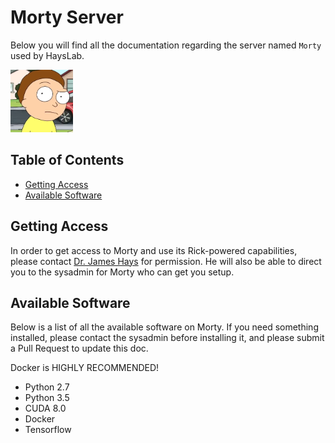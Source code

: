 # Morty Server

Below you will find all the documentation regarding the server named `Morty` used by HaysLab.

<img src="./images/Morty.png" width="100px" height="100px">

## Table of Contents
- [Getting Access](#getting-access)
- [Available Software](#available-software)

## Getting Access

In order to get access to Morty and use its Rick-powered capabilities, please contact [Dr. James Hays](http://www.cc.gatech.edu/~hays/) for permission. He will also be able to direct you to the sysadmin for Morty who can get you setup.

## Available Software

Below is a list of all the available software on Morty. If you need something installed, please contact the sysadmin before installing it, and please submit a Pull Request to update this doc.

Docker is HIGHLY RECOMMENDED!

- Python 2.7
- Python 3.5
- CUDA 8.0
- Docker
- Tensorflow
